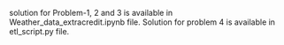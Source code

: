 solution for Problem-1, 2 and 3 is available in Weather_data_extracredit.ipynb file.
Solution for problem 4 is available in etl_script.py file.

